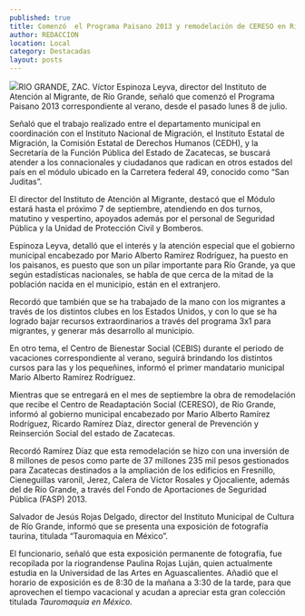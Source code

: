 ```yaml
---
published: true
title: Comenzó  el Programa Paisano 2013 y remodelación de CERESO en Río Grande
author: REDACCION
location: Local
category: Destacadas
layout: posts
---
```


![](http://i.imgur.com/lNQpSyNm.jpg)RIO GRANDE, ZAC. Víctor Espinoza Leyva, director del Instituto de Atención al Migrante, de Río Grande, señaló que comenzó el Programa Paisano 2013 correspondiente al verano, desde el pasado lunes 8 de julio.

Señaló que el trabajo realizado entre el departamento municipal en coordinación con el Instituto Nacional de Migración, el Instituto Estatal de Migración, la Comisión Estatal de Derechos Humanos (CEDH), y la Secretaría de la Función Pública del Estado de Zacatecas, se buscará atender a los connacionales y ciudadanos que radican en otros estados del país en el módulo ubicado en la Carretera federal 49, conocido como “San Juditas”.

El director del Instituto de Atención al Migrante, destacó que el Módulo estará hasta el próximo 7 de septiembre, atendiendo en dos turnos, matutino y vespertino, apoyados además por el personal de Seguridad Pública y la Unidad de Protección Civil y Bomberos.

Espinoza Leyva, detalló que el interés y la atención especial que el gobierno municipal encabezado por Mario Alberto Ramírez Rodríguez, ha puesto en los paisanos, es puesto que son un pilar importante para Río Grande, ya que según estadísticas nacionales, se habla de que cerca de la mitad de la población nacida en el municipio, están en el extranjero.

Recordó que también que se ha trabajado de la mano con los migrantes a través de los distintos clubes en los Estados Unidos, y con lo que se ha logrado bajar recursos extraordinarios a través del programa 3x1 para migrantes, y generar más desarrollo al municipio.

En otro tema, el Centro de Bienestar Social (CEBIS) durante el periodo de vacaciones correspondiente al verano, seguirá brindando los distintos cursos para las y los pequeñines, informó el primer mandatario municipal Mario Alberto Ramírez Rodríguez.

Mientras que se entregará en el mes de septiembre la obra de remodelación que recibe el Centro de Readaptación Social (CERESO), de Río Grande, informó al gobierno municipal encabezado por Mario Alberto Ramírez Rodríguez, Ricardo Ramírez Díaz, director general de Prevención y Reinserción Social del estado de Zacatecas.

Recordó Ramírez Díaz que esta remodelación se hizo con una inversión de 8 millones de pesos como parte de 37 millones 235 mil pesos gestionados para Zacatecas destinados a la ampliación de los edificios en Fresnillo, Cieneguillas varonil, Jerez, Calera de Víctor Rosales y Ojocaliente, además del de Río Grande, a través del Fondo de Aportaciones de Seguridad Pública (FASP) 2013.

Salvador de Jesús Rojas Delgado, director del Instituto Municipal de Cultura de Río Grande, informó que se presenta una exposición de fotografía taurina, titulada “Tauromaquia en México”.

El funcionario, señaló que esta exposición permanente de fotografía, fue recopilada por la riograndense Paulina Rojas Luján, quien actualmente estudia en la Universidad de las Artes en Aguascalientes. Añadió que el horario de exposición es de 8:30 de la mañana a 3:30 de la tarde, para que aprovechen el tiempo vacacional y acudan a apreciar esta gran colección titulada _Tauromaquia en México._
